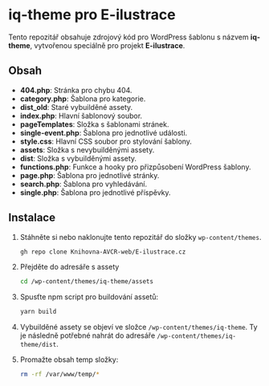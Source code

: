 # iq-theme pro E-ilustrace

Tento repozitář obsahuje zdrojový kód pro WordPress šablonu s názvem **iq-theme**, vytvořenou speciálně pro projekt **E-ilustrace**.

## Obsah

- **404.php**: Stránka pro chybu 404.
- **category.php**: Šablona pro kategorie.
- **dist_old**: Staré vybuilděné assety.
- **index.php**: Hlavní šablonový soubor.
- **pageTemplates**: Složka s šablonami stránek.
- **single-event.php**: Šablona pro jednotlivé události.
- **style.css**: Hlavní CSS soubor pro stylování šablony.
- **assets**: Složka s nevybuilděnými assety.
- **dist**: Složka s vybuilděnými assety.
- **functions.php**: Funkce a hooky pro přizpůsobení WordPress šablony.
- **page.php**: Šablona pro jednotlivé stránky.
- **search.php**: Šablona pro vyhledávání.
- **single.php**: Šablona pro jednotlivé příspěvky.

## Instalace

1. Stáhněte si nebo naklonujte tento repozitář do složky `wp-content/themes`.
   ```sh
   gh repo clone Knihovna-AVCR-web/E-ilustrace.cz

2. Přejděte do adresáře s assety
   ```sh
   cd /wp-content/themes/iq-theme/assets

3. Spusťte npm script pro buildování assetů:
   ```sh
   yarn build

4. Vybuilděné assety se objeví ve složce `/wp-content/themes/iq-theme`. Ty je následně potřebné nahrát do adresáře `/wp-content/themes/iq-theme/dist`.


5. Promažte obsah temp složky:
   ```sh
   rm -rf /var/www/temp/*
